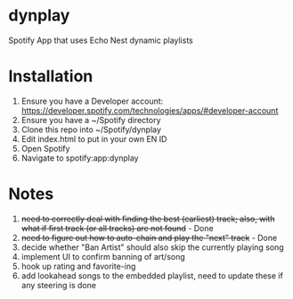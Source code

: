 dynplay
========

Spotify App that uses Echo Nest dynamic playlists

Installation
============

1. Ensure you have a Developer account: https://developer.spotify.com/technologies/apps/#developer-account
1. Ensure you have a ~/Spotify directory
1. Clone this repo into ~/Spotify/dynplay
1. Edit index.html to put in your own EN ID
1. Open Spotify
1. Navigate to spotify:app:dynplay

Notes
=====

1. ~~need to correctly deal with finding the best (earliest) track; also, with what if first track (or all tracks) are not found~~ - Done
2. ~~need to figure out how to auto-chain and play the "next" track~~ - Done
3. decide whether "Ban Artist" should also skip the currently playing song
4. implement UI to confirm banning of art/song
5. hook up rating and favorite-ing
6. add lookahead songs to the embedded playlist, need to update these if any steering is done 

